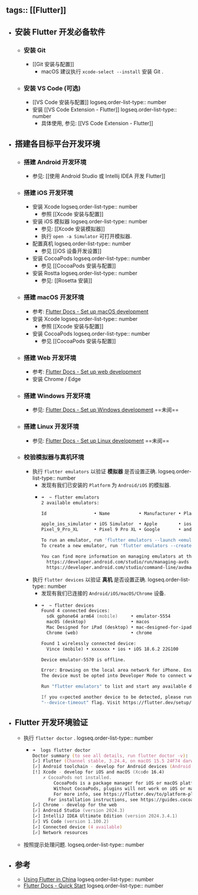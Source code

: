 tags:: [[Flutter]]
---

- ## 安装 Flutter 开发必备软件
	- ### 安装 Git
		- [[Git 安装与配置]]
			- macOS 建议执行 `xcode-select --install` 安装 Git .
	- ### 安装 VS Code (可选)
		- [[VS Code 安装与配置]]
		  logseq.order-list-type:: number
		- 安装 [[VS Code Extension - Flutter]]
		  logseq.order-list-type:: number
			- 具体使用, 参见: [[VS Code Extension - Flutter]]
- ## 搭建各目标平台开发环境
	- ### 搭建 Android 开发环境
		- 参见: [[使用 Android Studio 或 Intellij IDEA 开发 Flutter]]
	- ### 搭建 iOS 开发环境
		- 安装 Xcode
		  logseq.order-list-type:: number
			- 参照 [[Xcode 安装与配置]]
		- 安装 iOS 模拟器
		  logseq.order-list-type:: number
			- 参见: [[Xcode 安装模拟器]]
			- 执行 `open -a Simulator` 可打开模拟器.
		- 配置真机
		  logseq.order-list-type:: number
			- 参见 [[iOS 设备开发设置]]
		- 安装 CocoaPods
		  logseq.order-list-type:: number
			- 参见 [[CocoaPods 安装与配置]]
		- 安装 Rostta
		  logseq.order-list-type:: number
			- 参见: [[Rosetta 安装]]
	- ### 搭建 macOS 开发环境
		- 参考: [Flutter Docs - Set up macOS development](https://docs.flutter.dev/platform-integration/macos/setup)
		- 安装 Xcode
		  logseq.order-list-type:: number
			- 参照 [[Xcode 安装与配置]]
		- 安装 CocoaPods
		  logseq.order-list-type:: number
			- 参见 [[CocoaPods 安装与配置]]
	- ### 搭建 Web 开发环境
		- 参考: [Flutter Docs - Set up web development](https://docs.flutter.dev/platform-integration/web/setup)
		- 安装 Chrome / Edge
	- ### 搭建 Windows 开发环境
		- 参见: [Flutter Docs - Set up Windows development](https://docs.flutter.dev/platform-integration/windows/setup) ==未阅==
	- ### 搭建 Linux 开发环境
		- 参见: [Flutter Docs - Set up Linux development](https://docs.flutter.dev/platform-integration/linux/setup) ==未阅==
	- ### 校验模拟器与真机环境
		- 执行 `flutter emulators` 以验证 **模拟器** 是否设置正确.
		  logseq.order-list-type:: number
			- 发现有我们已安装的 `Platform` 为 `Android/iOS` 的模拟器.
			- ``` zsh
			  ➜  ~ flutter emulators                   
			  2 available emulators:
			  
			  Id                  • Name           • Manufacturer • Platform
			  
			  apple_ios_simulator • iOS Simulator  • Apple        • ios
			  Pixel_9_Pro_XL      • Pixel 9 Pro XL • Google       • android
			  
			  To run an emulator, run 'flutter emulators --launch <emulator id>'.
			  To create a new emulator, run 'flutter emulators --create [--name xyz]'.
			  
			  You can find more information on managing emulators at the links below:
			    https://developer.android.com/studio/run/managing-avds
			    https://developer.android.com/studio/command-line/avdmanager
			  ```
		- 执行 `flutter devices` 以验证 **真机** 是否设置正确.
		  logseq.order-list-type:: number
			- 发现有我们已连接的 `Android/iOS/macOS/Chrome` 设备.
			- ``` zsh
			  ➜  ~ flutter devices   
			  Found 4 connected devices:
			    sdk gphone64 arm64 (mobile)     • emulator-5554         • android-arm64  • Android 16 (API 36) (emulator)
			    macOS (desktop)                 • macos                 • darwin-arm64   • macOS 15.5 24F74 darwin-arm64
			    Mac Designed for iPad (desktop) • mac-designed-for-ipad • darwin         • macOS 15.5 24F74 darwin-arm64
			    Chrome (web)                    • chrome                • web-javascript • Google Chrome 141.0.7390.108
			  
			  Found 1 wirelessly connected device:
			    Vince (mobile) • xxxxxxx • ios • iOS 18.6.2 22G100
			  
			  Device emulator-5570 is offline.
			  
			  Error: Browsing on the local area network for iPhone. Ensure the device is unlocked and attached with a cable or associated with the same local area network as this Mac.
			  The device must be opted into Developer Mode to connect wirelessly. (code -27)
			  
			  Run "flutter emulators" to list and start any available device emulators.
			  
			  If you expected another device to be detected, please run "flutter doctor" to diagnose potential issues. You may also try increasing the time to wait for connected devices with the
			  "--device-timeout" flag. Visit https://flutter.dev/setup/ for troubleshooting tips.
			  ```
- ## Flutter 开发环境验证
	- 执行 `flutter doctor` .
	  logseq.order-list-type:: number
		- ``` zsh
		  ➜  logs flutter doctor
		  Doctor summary (to see all details, run flutter doctor -v):
		  [✓] Flutter (Channel stable, 3.24.4, on macOS 15.5 24F74 darwin-arm64, locale en-US)
		  [✓] Android toolchain - develop for Android devices (Android SDK version 35.0.1)
		  [!] Xcode - develop for iOS and macOS (Xcode 16.4)
		      ✗ CocoaPods not installed.
		          CocoaPods is a package manager for iOS or macOS platform code.
		          Without CocoaPods, plugins will not work on iOS or macOS.
		          For more info, see https://flutter.dev/to/platform-plugins
		        For installation instructions, see https://guides.cocoapods.org/using/getting-started.html#installation
		  [✓] Chrome - develop for the web
		  [✓] Android Studio (version 2024.3)
		  [✓] IntelliJ IDEA Ultimate Edition (version 2024.3.4.1)
		  [✓] VS Code (version 1.100.2)
		  [✓] Connected device (4 available)
		  [✓] Network resources
		  ```
	- 按照提示处理问题.
	  logseq.order-list-type:: number
- ## 参考
	- [Using Flutter in China](https://docs.flutter.dev/community/china)
	  logseq.order-list-type:: number
	- [Flutter  Docs - Quick Start](https://docs.flutter.dev/get-started/quick)
	  logseq.order-list-type:: number